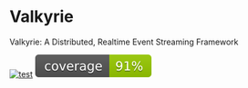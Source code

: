 # Valkyrie
Valkyrie: A Distributed, Realtime Event Streaming Framework

[![test](https://github.com/ahmed-zubair-1998/valkyrie/actions/workflows/test-coverage.yml/badge.svg?branch=main)](https://github.com/ahmed-zubair-1998/valkyrie/actions/workflows/test-coverage.yml)
[![coverage](https://raw.githubusercontent.com/ahmed-zubair-1998/valkyrie/badges/.badges/main/coverage.svg)](/.github/.testcoverage.yml)
